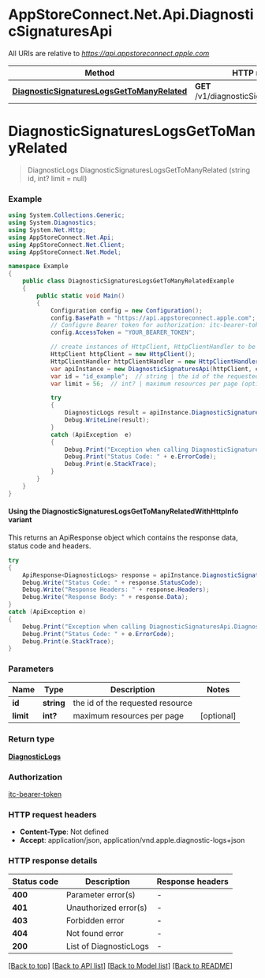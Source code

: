 # AppStoreConnect.Net.Api.DiagnosticSignaturesApi

All URIs are relative to *https://api.appstoreconnect.apple.com*

| Method | HTTP request | Description |
|--------|--------------|-------------|
| [**DiagnosticSignaturesLogsGetToManyRelated**](DiagnosticSignaturesApi.md#diagnosticsignatureslogsgettomanyrelated) | **GET** /v1/diagnosticSignatures/{id}/logs |  |

<a id="diagnosticsignatureslogsgettomanyrelated"></a>
# **DiagnosticSignaturesLogsGetToManyRelated**
> DiagnosticLogs DiagnosticSignaturesLogsGetToManyRelated (string id, int? limit = null)



### Example
```csharp
using System.Collections.Generic;
using System.Diagnostics;
using System.Net.Http;
using AppStoreConnect.Net.Api;
using AppStoreConnect.Net.Client;
using AppStoreConnect.Net.Model;

namespace Example
{
    public class DiagnosticSignaturesLogsGetToManyRelatedExample
    {
        public static void Main()
        {
            Configuration config = new Configuration();
            config.BasePath = "https://api.appstoreconnect.apple.com";
            // Configure Bearer token for authorization: itc-bearer-token
            config.AccessToken = "YOUR_BEARER_TOKEN";

            // create instances of HttpClient, HttpClientHandler to be reused later with different Api classes
            HttpClient httpClient = new HttpClient();
            HttpClientHandler httpClientHandler = new HttpClientHandler();
            var apiInstance = new DiagnosticSignaturesApi(httpClient, config, httpClientHandler);
            var id = "id_example";  // string | the id of the requested resource
            var limit = 56;  // int? | maximum resources per page (optional) 

            try
            {
                DiagnosticLogs result = apiInstance.DiagnosticSignaturesLogsGetToManyRelated(id, limit);
                Debug.WriteLine(result);
            }
            catch (ApiException  e)
            {
                Debug.Print("Exception when calling DiagnosticSignaturesApi.DiagnosticSignaturesLogsGetToManyRelated: " + e.Message);
                Debug.Print("Status Code: " + e.ErrorCode);
                Debug.Print(e.StackTrace);
            }
        }
    }
}
```

#### Using the DiagnosticSignaturesLogsGetToManyRelatedWithHttpInfo variant
This returns an ApiResponse object which contains the response data, status code and headers.

```csharp
try
{
    ApiResponse<DiagnosticLogs> response = apiInstance.DiagnosticSignaturesLogsGetToManyRelatedWithHttpInfo(id, limit);
    Debug.Write("Status Code: " + response.StatusCode);
    Debug.Write("Response Headers: " + response.Headers);
    Debug.Write("Response Body: " + response.Data);
}
catch (ApiException e)
{
    Debug.Print("Exception when calling DiagnosticSignaturesApi.DiagnosticSignaturesLogsGetToManyRelatedWithHttpInfo: " + e.Message);
    Debug.Print("Status Code: " + e.ErrorCode);
    Debug.Print(e.StackTrace);
}
```

### Parameters

| Name | Type | Description | Notes |
|------|------|-------------|-------|
| **id** | **string** | the id of the requested resource |  |
| **limit** | **int?** | maximum resources per page | [optional]  |

### Return type

[**DiagnosticLogs**](DiagnosticLogs.md)

### Authorization

[itc-bearer-token](../README.md#itc-bearer-token)

### HTTP request headers

 - **Content-Type**: Not defined
 - **Accept**: application/json, application/vnd.apple.diagnostic-logs+json


### HTTP response details
| Status code | Description | Response headers |
|-------------|-------------|------------------|
| **400** | Parameter error(s) |  -  |
| **401** | Unauthorized error(s) |  -  |
| **403** | Forbidden error |  -  |
| **404** | Not found error |  -  |
| **200** | List of DiagnosticLogs |  -  |

[[Back to top]](#) [[Back to API list]](../README.md#documentation-for-api-endpoints) [[Back to Model list]](../README.md#documentation-for-models) [[Back to README]](../README.md)

